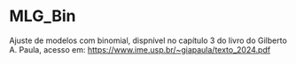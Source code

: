 # MLG_Bin
Ajuste de modelos com binomial, dispnível no capítulo 3 do livro do Gilberto A. Paula, acesso em: https://www.ime.usp.br/~giapaula/texto_2024.pdf
